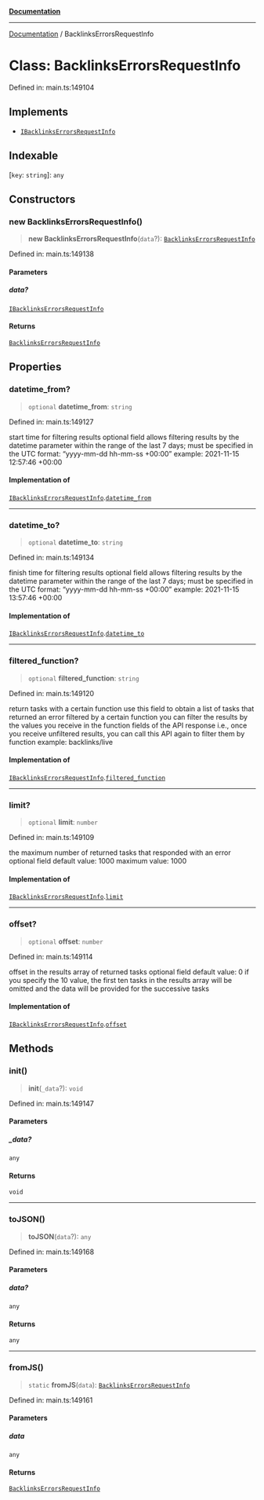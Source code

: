 [**Documentation**](../README.md)

***

[Documentation](../README.md) / BacklinksErrorsRequestInfo

# Class: BacklinksErrorsRequestInfo

Defined in: main.ts:149104

## Implements

- [`IBacklinksErrorsRequestInfo`](../interfaces/IBacklinksErrorsRequestInfo.md)

## Indexable

\[`key`: `string`\]: `any`

## Constructors

### new BacklinksErrorsRequestInfo()

> **new BacklinksErrorsRequestInfo**(`data`?): [`BacklinksErrorsRequestInfo`](BacklinksErrorsRequestInfo.md)

Defined in: main.ts:149138

#### Parameters

##### data?

[`IBacklinksErrorsRequestInfo`](../interfaces/IBacklinksErrorsRequestInfo.md)

#### Returns

[`BacklinksErrorsRequestInfo`](BacklinksErrorsRequestInfo.md)

## Properties

### datetime\_from?

> `optional` **datetime\_from**: `string`

Defined in: main.ts:149127

start time for filtering results
optional field
allows filtering results by the datetime parameter within the range of the last 7 days;
must be specified in the UTC format: “yyyy-mm-dd hh-mm-ss +00:00”
example:
2021-11-15 12:57:46 +00:00

#### Implementation of

[`IBacklinksErrorsRequestInfo`](../interfaces/IBacklinksErrorsRequestInfo.md).[`datetime_from`](../interfaces/IBacklinksErrorsRequestInfo.md#datetime_from)

***

### datetime\_to?

> `optional` **datetime\_to**: `string`

Defined in: main.ts:149134

finish time for filtering results
optional field
allows filtering results by the datetime parameter within the range of the last 7 days;
must be specified in the UTC format: “yyyy-mm-dd hh-mm-ss +00:00”
example:
2021-11-15 13:57:46 +00:00

#### Implementation of

[`IBacklinksErrorsRequestInfo`](../interfaces/IBacklinksErrorsRequestInfo.md).[`datetime_to`](../interfaces/IBacklinksErrorsRequestInfo.md#datetime_to)

***

### filtered\_function?

> `optional` **filtered\_function**: `string`

Defined in: main.ts:149120

return tasks with a certain function
use this field to obtain a list of tasks that returned an error filtered by a certain function
you can filter the results by the values you receive in the function fields of the API response
i.e., once you receive unfiltered results, you can call this API again to filter them by function
example: backlinks/live

#### Implementation of

[`IBacklinksErrorsRequestInfo`](../interfaces/IBacklinksErrorsRequestInfo.md).[`filtered_function`](../interfaces/IBacklinksErrorsRequestInfo.md#filtered_function)

***

### limit?

> `optional` **limit**: `number`

Defined in: main.ts:149109

the maximum number of returned tasks that responded with an error
optional field
default value: 1000
maximum value: 1000

#### Implementation of

[`IBacklinksErrorsRequestInfo`](../interfaces/IBacklinksErrorsRequestInfo.md).[`limit`](../interfaces/IBacklinksErrorsRequestInfo.md#limit)

***

### offset?

> `optional` **offset**: `number`

Defined in: main.ts:149114

offset in the results array of returned tasks
optional field
default value: 0
if you specify the 10 value, the first ten tasks in the results array will be omitted and the data will be provided for the successive tasks

#### Implementation of

[`IBacklinksErrorsRequestInfo`](../interfaces/IBacklinksErrorsRequestInfo.md).[`offset`](../interfaces/IBacklinksErrorsRequestInfo.md#offset)

## Methods

### init()

> **init**(`_data`?): `void`

Defined in: main.ts:149147

#### Parameters

##### \_data?

`any`

#### Returns

`void`

***

### toJSON()

> **toJSON**(`data`?): `any`

Defined in: main.ts:149168

#### Parameters

##### data?

`any`

#### Returns

`any`

***

### fromJS()

> `static` **fromJS**(`data`): [`BacklinksErrorsRequestInfo`](BacklinksErrorsRequestInfo.md)

Defined in: main.ts:149161

#### Parameters

##### data

`any`

#### Returns

[`BacklinksErrorsRequestInfo`](BacklinksErrorsRequestInfo.md)
